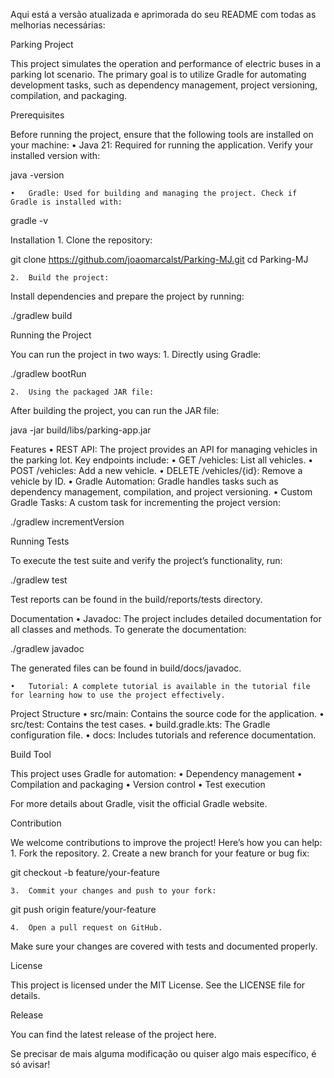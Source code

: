 Aqui está a versão atualizada e aprimorada do seu README com todas as melhorias necessárias:

Parking Project

This project simulates the operation and performance of electric buses in a parking lot scenario. The primary goal is to utilize Gradle for automating development tasks, such as dependency management, project versioning, compilation, and packaging.

Prerequisites

Before running the project, ensure that the following tools are installed on your machine:
	•	Java 21: Required for running the application. Verify your installed version with:

java -version


	•	Gradle: Used for building and managing the project. Check if Gradle is installed with:

gradle -v



Installation
	1.	Clone the repository:

git clone https://github.com/joaomarcalst/Parking-MJ.git
cd Parking-MJ


	2.	Build the project:
Install dependencies and prepare the project by running:

./gradlew build



Running the Project

You can run the project in two ways:
	1.	Directly using Gradle:

./gradlew bootRun


	2.	Using the packaged JAR file:
After building the project, you can run the JAR file:

java -jar build/libs/parking-app.jar



Features
	•	REST API: The project provides an API for managing vehicles in the parking lot. Key endpoints include:
	•	GET /vehicles: List all vehicles.
	•	POST /vehicles: Add a new vehicle.
	•	DELETE /vehicles/{id}: Remove a vehicle by ID.
	•	Gradle Automation: Gradle handles tasks such as dependency management, compilation, and project versioning.
	•	Custom Gradle Tasks: A custom task for incrementing the project version:

./gradlew incrementVersion



Running Tests

To execute the test suite and verify the project’s functionality, run:

./gradlew test

Test reports can be found in the build/reports/tests directory.

Documentation
	•	Javadoc: The project includes detailed documentation for all classes and methods. To generate the documentation:

./gradlew javadoc

The generated files can be found in build/docs/javadoc.

	•	Tutorial: A complete tutorial is available in the tutorial file for learning how to use the project effectively.

Project Structure
	•	src/main: Contains the source code for the application.
	•	src/test: Contains the test cases.
	•	build.gradle.kts: The Gradle configuration file.
	•	docs: Includes tutorials and reference documentation.

Build Tool

This project uses Gradle for automation:
	•	Dependency management
	•	Compilation and packaging
	•	Version control
	•	Test execution

For more details about Gradle, visit the official Gradle website.

Contribution

We welcome contributions to improve the project! Here’s how you can help:
	1.	Fork the repository.
	2.	Create a new branch for your feature or bug fix:

git checkout -b feature/your-feature


	3.	Commit your changes and push to your fork:

git push origin feature/your-feature


	4.	Open a pull request on GitHub.

Make sure your changes are covered with tests and documented properly.

License

This project is licensed under the MIT License. See the LICENSE file for details.

Release

You can find the latest release of the project here.

Se precisar de mais alguma modificação ou quiser algo mais específico, é só avisar!